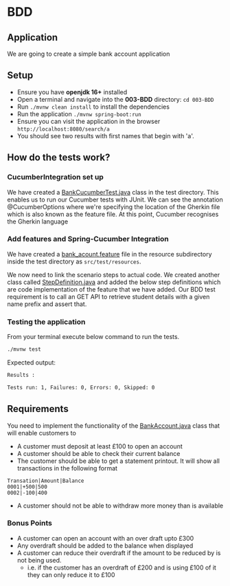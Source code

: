 # BDD

## Application

We are going to create a simple bank account application

## Setup

- Ensure you have **openjdk 16+** installed
- Open a terminal and navigate into the **003-BDD** directory: `cd 003-BDD`
- Run `./mvnw clean install` to install the dependencies
- Run the application `./mvnw spring-boot:run`
- Ensure you can visit the application in the browser `http://localhost:8080/search/a`
- You should see two results with first names that begin with 'a'.

## How do the tests work?

### CucumberIntegration set up

We have created a [BankCucumberTest.java](src/test/java/com/kata/bddtdd/BankCucumberTest.java) class in the test 
directory. This enables us to run our Cucumber tests with JUnit. We can see the annotation @CucumberOptions where we're specifying 
the location of the Gherkin file which is also known as the feature file. At this point, Cucumber recognises the Gherkin 
language

### Add features and Spring-Cucumber Integration
We have created a [bank_acount.feature](src/test/resources/bank_account.feature) file in the resource subdirectory 
inside the test directory as `src/test/resources`.

We now need to link the scenario steps to actual code. We created another class called 
[StepDefinition.java](src/test/java/com/kata/bddtdd/StepDefinition.java) and added the below step definitions which are 
code implementation of the feature that we have added.
Our BDD test requirement is to call an GET API to retrieve student details with a given name prefix and assert that.

### Testing the application
From your terminal execute below command to run the tests.

```bash
./mvnw test
```

Expected output:
```bash
Results :

Tests run: 1, Failures: 0, Errors: 0, Skipped: 0
```

## Requirements

You need to implement the functionality of the [BankAccount.java](src/main/java/com/kata/bddtdd/BankAccount.java) class
that will enable customers to 

  - A customer must deposit at least £100 to open an account
  - A customer should be able to check their current balance
  - The customer should be able to get a statement printout. It will show all transactions in the following format
```text
Transation|Amount|Balance
0001|+500|500
0002|-100|400
```
  - A customer should not be able to withdraw more money than is available

### Bonus Points
  - A customer can open an account with an over draft upto £300
  - Any overdraft should be added to the balance when displayed
  - A customer can reduce their overdraft if the amount to be reduced by is not being used.
    - i.e. if the customer has an overdraft of £200 and is using £100 of it they can only reduce it to £100

